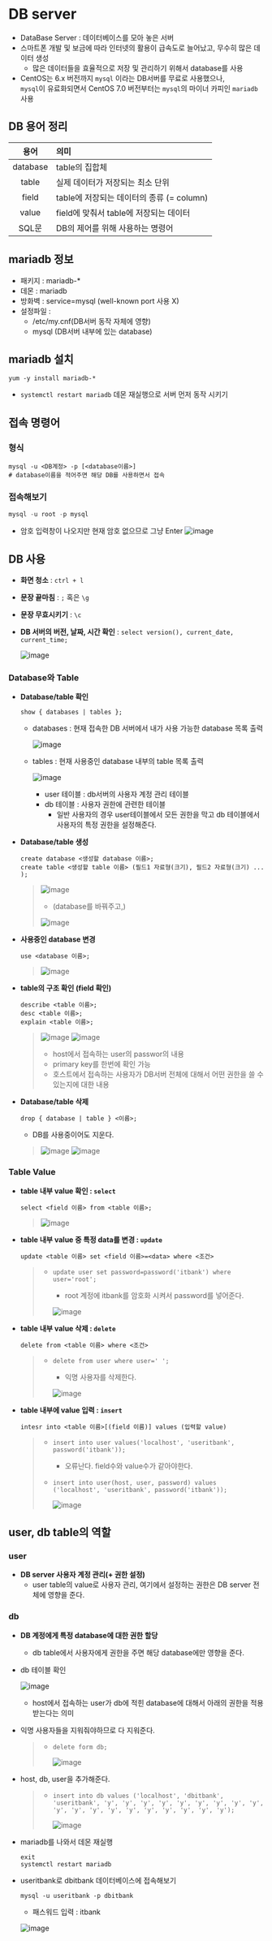 # DB server
- DataBase Server : 데이터베이스를 모아 놓은 서버
- 스마트폰 개발 및 보금에 따라 인터넷의 활용이 급속도로 늘어났고, 무수히 많은 데이터 생성
  - 많은 데이터들을 효율적으로 저장 및 관리하기 위해서 database를 사용
- CentOS는 6.x 버전까지 `mysql` 이라는 DB서버를 무료로 사용했으나,  
`mysql`이 유료화되면서 CentOS 7.0 버전부터는 `mysql`의 마이너 카피인 `mariadb` 사용

## DB 용어 정리
| 용어 | 의미 |
|:---:|:---|
| database | table의 집합체 |
| table | 실제 데이터가 저장되는 최소 단위 |
| field | table에 저장되는 데이터의 종류 (= column) |
| value | field에 맞춰서 table에 저장되는 데이터 |
| SQL문 | DB의 제어를 위해 사용하는 명령어 |

## mariadb 정보
- 패키지 : mariadb-*
- 데몬 : mariadb
- 방화벽 : service=mysql (well-known port 사용 X)
- 설정파일 :
  - /etc/my.cnf(DB서버 동작 자체에 영향)
  - mysql (DB서버 내부에 있는 database)

## mariadb 설치
```
yum -y install mariadb-*
```
* `systemctl restart mariadb` 데몬 재실행으로 서버 먼저 동작 시키기

## 접속 명령어
### 형식
```
mysql -u <DB계정> -p [<database이름>]
# database이름을 적어주면 해당 DB를 사용하면서 접속
```
### 접속해보기
```sql
mysql -u root -p mysql
```
* 암호 입력창이 나오지만 현재 암호 없으므로 그냥 Enter
![image](https://user-images.githubusercontent.com/79209568/119790620-0c7f0e00-bf0f-11eb-80fc-798d39389368.png)

## DB 사용
* **화면 청소** : `ctrl + l`
* **문장 끝마침** : `;` 혹은 `\g`
* **문장 무효시키기** : `\c`
* **DB 서버의 버전, 날짜, 시간 확인** : `select version(), current_date, current_time;`
  
  ![image](https://user-images.githubusercontent.com/79209568/119791358-b9f22180-bf0f-11eb-82ae-4faf91840a37.png)
### Database와 Table
* **Database/table 확인**
  ```
  show { databases | tables };
  ```
  * databases : 현재 접속한 DB 서버에서 내가 사용 가능한 database 목록 출력
    
    ![image](https://user-images.githubusercontent.com/79209568/119792475-b01cee00-bf10-11eb-9bb6-899809f72505.png)
  * tables : 현재 사용중인 database 내부의 table 목록 출력
    
    ![image](https://user-images.githubusercontent.com/79209568/119792950-1bff5680-bf11-11eb-9438-c9b577cbb640.png)
    * user 테이블 : db서버의 사용자 계정 관리 테이블
    * db 테이블 : 사용자 권한에 관련한 테이블
      * 일반 사용자의 경우 user테이블에서 모든 권한을 막고 db 테이블에서 사용자의 특정 권한을 설정해준다.

* **Database/table 생성**
  ```
  create database <생성할 database 이름>;
  create table <생성할 table 이름> (필드1 자료형(크기), 필드2 자료형(크기) ... );
  ```
  
  > ![image](https://user-images.githubusercontent.com/79209568/119795463-74cfee80-bf13-11eb-8ea2-65a08d8f7448.png)  
  > * (database를 바꿔주고,)  
  > 
  > ![image](https://user-images.githubusercontent.com/79209568/119796518-67673400-bf14-11eb-85e6-c25144f13775.png)


* **사용중인 database 변경**
  ```
  use <database 이름>;
  ```
  
  > ![image](https://user-images.githubusercontent.com/79209568/119795808-c8423c80-bf13-11eb-97db-8e256314ff8f.png)

* **table의 구조 확인 (field 확인)**
  ```
  describe <table 이름>;
  desc <table 이름>;
  explain <table 이름>;
  ```
  
  > ![image](https://user-images.githubusercontent.com/79209568/119797391-27ed1780-bf15-11eb-9dff-b66874d31910.png)
  > ![image](https://user-images.githubusercontent.com/79209568/119800737-03df0580-bf18-11eb-883d-cf5c5789b261.png)
  > * host에서 접속하는 user의 passwor의 내용
  > * primary key를 한번에 확인 가능
  > * 호스트에서 접속하는 사용자가 DB서버 전체에 대해서 어떤 권한을 쓸 수 있는지에 대한 내용

* **Database/table 삭제**
  ```
  drop { database | table } <이름>;
  ```
  * DB를 사용중이어도 지운다.
  
  > ![image](https://user-images.githubusercontent.com/79209568/119797910-a2b63280-bf15-11eb-8952-0df59908ddd8.png)
  > ![image](https://user-images.githubusercontent.com/79209568/119798263-f294f980-bf15-11eb-8297-02ea144f4291.png)

### Table Value
* **table 내부 value 확인 : `select`**
  ```
  select <field 이름> from <table 이름>;
  ```
  > ![image](https://user-images.githubusercontent.com/79209568/119800914-2c66ff80-bf18-11eb-979a-25cc5293115e.png)

* **table 내부 value 중 특정 data를 변경 : `update`**
  ```
  update <table 이름> set <field 이름>=<data> where <조건>
  ```
  > * `update user set password=password('itbank') where user='root';`
  >   * root 계정에 itbank를 암호화 시켜서 password를 넣어준다.  
  >   
  >   ![image](https://user-images.githubusercontent.com/79209568/119942211-86c19800-bfcc-11eb-99ba-68b4ceec5638.png)

* **table 내부 value 삭제 : `delete`**
  ```
  delete from <table 이름> where <조건>
  ```
  > * `delete from user where user=' ';`
  >   * 익명 사용자를 삭제한다.  
  >   
  >   ![image](https://user-images.githubusercontent.com/79209568/119942883-4a426c00-bfcd-11eb-914e-9e1dee3ddfb7.png)

* **table 내부에 value 입력 : `insert`**
  ```
  intesr into <table 이름>[(field 이름)] values (입력할 value)
  ```
  > * `insert into user values('localhost', 'useritbank', password('itbank'));`
  >   * 오류난다. field수와 value수가 같아야한다.  
  > * `insert into user(host, user, password) values ('localhost', 'useritbank', password('itbank'));`
  >   
  >   ![image](https://user-images.githubusercontent.com/79209568/119943971-a954b080-bfce-11eb-83c3-014092704cd9.png)

## user, db table의 역할
### user 
* **DB server 사용자 계정 관리(+ 권한 설정)**
  * user table의 value로 사용자 관리, 여기에서 설정하는 권한은 DB server 전체에 영향을 준다.
### db
* **DB 계정에게 특정 database에 대한 권한 할당**
  * db table에서 사용자에게 권한을 주면 해당 database에만 영향을 준다.
* db 테이블 확인
  
  ![image](https://user-images.githubusercontent.com/79209568/119945214-1d438880-bfd0-11eb-898b-76c45135b57b.png)
  * host에서 접속하는 user가 db에 적힌 database에 대해서 아래의 권한을 적용받는다는 의미
* 익명 사용자들을 지워줘야하므로 다 지워준다.
  > * `delete form db;`  
  >  
  >   ![image](https://user-images.githubusercontent.com/79209568/119945087-fb4a0600-bfcf-11eb-96f7-323561600ec1.png)
* host, db, user을 추가해준다.
  > * `insert into db values ('localhost', 'dbitbank', 'useritbank', 'y', 'y', 'y', 'y', 'y', 'y', 'y', 'y', 'y', 'y', 'y', 'y', 'y', 'y', 'y', 'y', 'y', 'y', 'y');`
  >   
  >   ![image](https://user-images.githubusercontent.com/79209568/119946097-36006e00-bfd1-11eb-9438-b0b1e3550e2c.png)
* mariadb를 나와서 데몬 재실행
  
  ```
  exit
  systemctl restart mariadb
  ```
* useritbank로 dbitbank 데이터베이스에 접속해보기
  
  ```
  mysql -u useritbank -p dbitbank
  ```
  * 패스워드 입력 : itbank
  
  ![image](https://user-images.githubusercontent.com/79209568/119946957-25042c80-bfd2-11eb-9430-d906faea9288.png)

